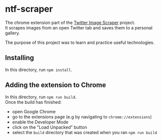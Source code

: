 # ntf-scraper

The chrome extension part of the [Twitter Image Scraper](https://github.com/marcomartinscastanho/twitter-image-scraper) project.  
It scrapes images from an open Twitter tab and saves them to a personal gallery.

The purpose of this project was to learn and practice useful technologies.

## Installing

In this directory, run `npm install`.  

## Adding the extension to Chrome

In this directory, run `npm run build`.  
Once the build has finished:

- open Google Chrome
- go to the extensions page (e.g by navigating to `chrome://extensions`)
- enable the Developer Mode
- click on the "Load Unpacked" button
- select the `build` directory that was created when you ran `npm run build`
